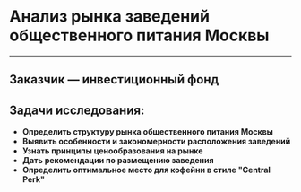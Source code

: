 # Анализ рынка заведений общественного питания Москвы
* ****
## Заказчик — инвестиционный фонд
## Задачи исследования:
* **Определить структуру рынка общественного питания Москвы**
* **Выявить особенности и закономерности расположения заведений**
* **Узнать принципы ценообразования на рынке**
* **Дать рекомендации по размещению заведения**
* **Определить оптимальное место для кофейни в стиле "Central Perk"**
